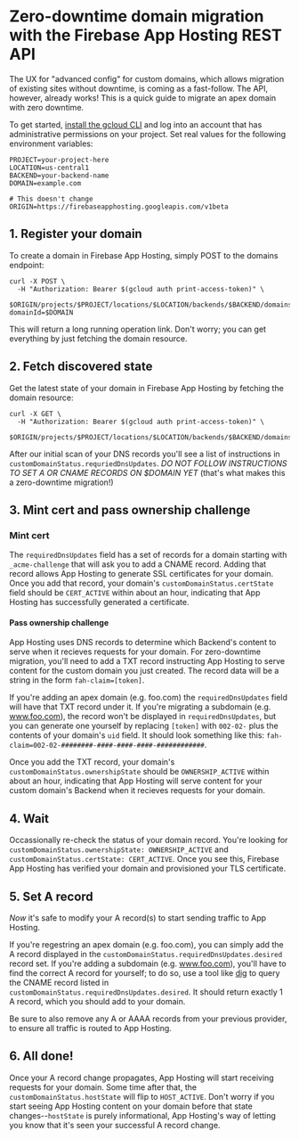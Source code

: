 # Zero-downtime domain migration with the Firebase App Hosting REST API

The UX for "advanced config" for custom domains, which allows migration of existing sites without downtime, is coming as a fast-follow. The API, however, already works! This is a quick guide to migrate an apex domain with zero downtime.

To get started, [install the gcloud CLI](https://cloud.google.com/sdk/docs/install) and log into an account that has administrative permissions on your project. Set real values for the following environment variables:

```
PROJECT=your-project-here
LOCATION=us-central1
BACKEND=your-backend-name
DOMAIN=example.com

# This doesn't change
ORIGIN=https://firebaseapphosting.googleapis.com/v1beta
```

## 1. Register your domain

To create a domain in Firebase App Hosting, simply POST to the domains endpoint:

```
curl -X POST \
  -H "Authorization: Bearer $(gcloud auth print-access-token)" \
  $ORIGIN/projects/$PROJECT/locations/$LOCATION/backends/$BACKEND/domains?domainId=$DOMAIN
```

This will return a long running operation link. Don't worry; you can get everything by just fetching the domain resource.

## 2. Fetch discovered state

Get the latest state of your domain in Firebase App Hosting by fetching the domain resource:

```
curl -X GET \
  -H "Authorization: Bearer $(gcloud auth print-access-token)" \
  $ORIGIN/projects/$PROJECT/locations/$LOCATION/backends/$BACKEND/domains/$DOMAIN
```

After our initial scan of your DNS records you'll see a list of instructions in `customDomainStatus.requriedDnsUpdates`. *DO NOT FOLLOW INSTRUCTIONS TO SET A OR CNAME RECORDS ON $DOMAIN YET* (that's what makes this a zero-downtime migration!)

## 3. Mint cert and pass ownership challenge

### Mint cert

The `requiredDnsUpdates` field has a set of records for a domain starting with `_acme-challenge` that will ask you to add a CNAME record. Adding that record allows App Hosting to generate SSL certificates for your domain. Once you add that record, your domain's `customDomainStatus.certState` field should be `CERT_ACTIVE` within about an hour, indicating that App Hosting has successfully generated a certificate.

#### Pass ownership challenge

App Hosting uses DNS records to determine which Backend's content to serve when it recieves requests for your domain. For zero-downtime migration, you'll need to add a TXT record instructing App Hosting to serve content for the custom domain you just created. The record data will be a string in the form `fah-claim=[token]`.

If you're adding an apex domain (e.g. foo.com) the `requiredDnsUpdates` field will have that TXT record under it. If you're migrating a subdomain (e.g. www.foo.com), the record won't be displayed in `requiredDnsUpdates`, but you can generate one yourself by replacing `[token]` with `002-02-` plus the contents of your domain's `uid` field. It should look something like this: `fah-claim=002-02-########-####-####-####-############`.

Once you add the TXT record, your domain's `customDomainStatus.ownershipState` should be `OWNERSHIP_ACTIVE` within about an hour, indicating that App Hosting will serve content for your custom domain's Backend when it recieves requests for your domain.

## 4. Wait

Occassionally re-check the status of your domain record. You're looking for `customDomainStatus.ownershipState: OWNERSHIP_ACTIVE` and `customDomainStatus.certState: CERT_ACTIVE`. Once you see this, Firebase App Hosting has verified your domain and provisioned your TLS certificate.

## 5. Set A record

*Now* it's safe to modify your A record(s) to start sending traffic to App Hosting. 

If you're regestring an apex domain (e.g. foo.com), you can simply add the A record displayed in the `customDomainStatus.requiredDnsUpdates.desired` record set. If you're adding a subdomain (e.g. www.foo.com), you'll have to find the correct A record for yourself; to do so, use a tool like [dig](https://toolbox.googleapps.com/apps/dig/) to query the CNAME record listed in `customDomainStatus.requiredDnsUpdates.desired`. It should return exactly 1 A record, which you should add to your domain. 

Be sure to also remove any A or AAAA records from your previous provider, to ensure all traffic is routed to App Hosting.

## 6. All done!

Once your A record change propagates, App Hosting will start receiving requests for your domain. Some time after that, the `customDomainStatus.hostState` will flip to `HOST_ACTIVE`. Don't worry if you start seeing App Hosting content on your domain before that state changes--`hostState` is purely informational, App Hosting's way of letting you know that it's seen your successful A record change.
